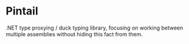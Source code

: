 # Pintail
.NET type proxying / duck typing library, focusing on working between multiple assemblies without hiding this fact from them.